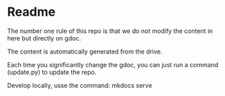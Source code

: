 
# Readme

The number one rule of this repo is that we do not modify the content in here but directly on gdoc.

The content is automatically generated from the drive.

Each time you significantly change the gdoc, you can just run a command (update.py) to update the repo.

Develop locally, usse the command:
mkdocs serve
